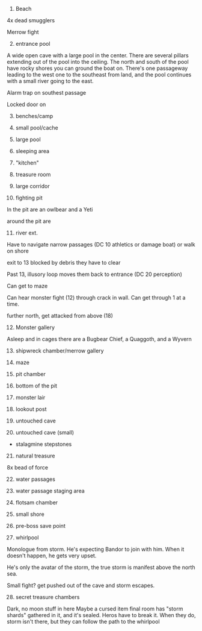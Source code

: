 

1. Beach

4x dead smugglers

Merrow fight

2. entrance pool

A wide open cave with a large pool in the center. There are several pillars extending out of the pool into the ceiling. The north and south of the pool have rocky shores you can ground the boat on. There's one passageway leading to the west one to the southeast from land, and the pool continues with a small river going to the east.

Alarm trap on southest passage

Locked door on

3. benches/camp

4. small pool/cache

5. large pool

6. sleeping area

7. "kitchen"

8. treasure room

9. large corridor

10. fighting pit

In the pit are an owlbear and a Yeti

around the pit are

11. river ext.

Have to navigate narrow passages (DC 10 athletics or damage boat) or walk on shore

exit to 13 blocked by debris they have to clear

Past 13, illusory loop moves them back to entrance (DC 20 perception)

Can get to maze

Can hear monster fight (12) through crack in wall. Can get through 1 at a time.

further north, get attacked from above (18)

12. Monster gallery

Asleep and in cages there are a Bugbear Chief, a Quaggoth, and a Wyvern

13. shipwreck chamber/merrow gallery

14. maze

15. pit chamber

16. bottom of the pit

17. monster lair

18. lookout post

19. untouched cave

20. untouched cave (small)
* stalagmine stepstones

21. natural treasure

8x bead of force

22. water passages

23. water passage staging area

24. flotsam chamber

25. small shore

26. pre-boss save point

27. whirlpool

Monologue from storm. He's expecting Bandor to join with him. When it doesn't happen, he gets very upset.

He's only the avatar of the storm, the true storm is manifest above the north sea.

Small fight? get pushed out of the cave and storm escapes.

28. secret treasure chambers

Dark, no moon stuff in here
Maybe a cursed item
final room has "storm shards" gathered in it, and it's sealed. Heros have to break it. When they do, storm isn't there, but they can follow the path to the whirlpool
